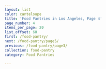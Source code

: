 ```yaml
---
layout: list
color: canteloupe
title: 'Food Pantries in Los Angeles, Page 4'
page_number: 4
items_per_page: 20
list_offset: 60
first: /food-pantry/
next: /food-pantry/page5/
previous: /food-pantry/page3/
collection: food-pantry
category: Food Pantries

---
```

